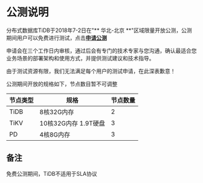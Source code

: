 # 公测说明

分布式数据库TiDB于2018年7-2日在"** 华北-北京 **"区域限量开放公测，公测期间用户可以免费进行测试，点击[**申请公测**](http://answer.jd.com/jump/?shortCode=kCfLJFwLCGYr&surveyId=1587919 "申请公测")

申请会在三个工作日内审核，通过后会有专门的技术专家与您沟通，确认最适合您业务场景的部署架构和使用方式，并提供测试建议和技术指导。

由于测试资源有限，我们无法满足每个用户的测试申请，在此深表歉意！

公测期间开放的规格如下，节点数目暂不可调整

|节点类型|规格|节点数量|
|-|-|-|
|TiDB|8核32G内存|2|
|TiKV|10核32G内存 1.9T硬盘|3|
|PD|4核8G内存|3|

## 备注
免费公测期间，TiDB不适用于SLA协议
